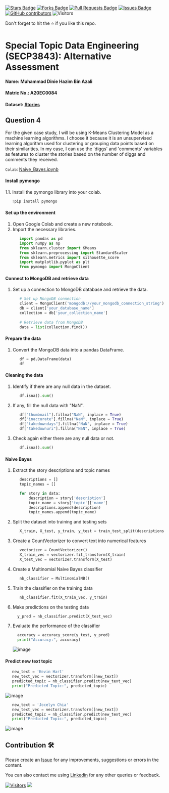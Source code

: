 <a href="https://github.com/drshahizan/SECP3843/stargazers"><img src="https://img.shields.io/github/stars/drshahizan/SECP3843" alt="Stars Badge"/></a>
<a href="https://github.com/drshahizan/SECP3843/network/members"><img src="https://img.shields.io/github/forks/drshahizan/SECP3843" alt="Forks Badge"/></a>
<a href="https://github.com/drshahizan/SECP3843/pulls"><img src="https://img.shields.io/github/issues-pr/drshahizan/SECP3843" alt="Pull Requests Badge"/></a>
<a href="https://github.com/drshahizan/SECP3843/issues"><img src="https://img.shields.io/github/issues/drshahizan/SECP3843" alt="Issues Badge"/></a>
<a href="https://github.com/drshahizan/SECP3843/graphs/contributors"><img alt="GitHub contributors" src="https://img.shields.io/github/contributors/drshahizan/SECP3843?color=2b9348"></a>
![Visitors](https://api.visitorbadge.io/api/visitors?path=https%3A%2F%2Fgithub.com%2Fdrshahizan%2FSECP3843&labelColor=%23d9e3f0&countColor=%23697689&style=flat)

Don't forget to hit the :star: if you like this repo.

# Special Topic Data Engineering (SECP3843): Alternative Assessment

#### Name: Muhammad Dinie Hazim Bin Azali
#### Matric No.: A20EC0084
#### Dataset: [Stories](https://github.com/drshahizan/dataset/tree/main/mongodb/07-stories)

## Question 4
For the given case study, I will be using K-Means Clustering Model as a machine learning algorithms. I choose it because it is an unsupervised learning algorithm used for clustering or grouping data points based on their similarities. In my case, I can use the 'diggs' and 'comments' variables as features to cluster the stories based on the number of diggs and comments they received.

`Colab`: [Naive_Bayes.ipynb](https://github.com/drshahizan/SECP3843/blob/4f20339748c541b7e93a10a8e2b5514f511dc2b6/submission/DinieHazim/question%204/files/code/Naive_Bayes.ipynb)

#### Install pymongo

1.1. Install the pymongo library into your colab.
   ```python
      !pip install pymongo
   ```

#### Set up the environment

1. Open Google Colab and create a new notebook.
2. Import the necessary libraries.
   ```python
      import pandas as pd
      import numpy as np
      from sklearn.cluster import KMeans
      from sklearn.preprocessing import StandardScaler
      from sklearn.metrics import silhouette_score
      import matplotlib.pyplot as plt
      from pymongo import MongoClient
   ```

#### Connect to MongoDB and retrieve data

1. Set up a connection to MongoDB database and retrieve the data.
   ```python
      # Set up MongoDB connection
      client = MongoClient('mongodb://your_mongodb_connection_string')
      db = client['your_database_name']
      collection = db['your_collection_name']
      
      # Retrieve data from MongoDB
      data = list(collection.find())
   ```

#### Prepare the data

1. Convert the MongoDB data into a pandas DataFrame.
   ```python
      df = pd.DataFrame(data)
      df
   ```

#### Cleaning the data

1. Identify if there are any null data in the dataset.
   ```python
      df.isna().sum()
   ```

2. If any, fill the null data with "NaN".
   ```python
      df["thumbnail"].fillna("NaN", inplace = True)
      df["inaccurate"].fillna("NaN", inplace = True)
      df["takedowndays"].fillna("NaN", inplace = True)
      df["takedownuri"].fillna("NaN", inplace = True)
   ```

3. Check again either there are any null data or not.
   ```python
      df.isna().sum()
   ```

#### Naive Bayes

1. Extract the story descriptions and topic names
   ```python
      descriptions = []
      topic_names = []

      for story in data:
          description = story['description']
          topic_name = story['topic']['name']
          descriptions.append(description)
          topic_names.append(topic_name)
   ```

2. Split the dataset into training and testing sets
   ```python
      X_train, X_test, y_train, y_test = train_test_split(descriptions, topic_names, test_size=0.2, random_state=42)
   ```

3. Create a CountVectorizer to convert text into numerical features
   ```python
      vectorizer = CountVectorizer()
      X_train_vec = vectorizer.fit_transform(X_train)
      X_test_vec = vectorizer.transform(X_test)
   ```

5. Create a Multinomial Naive Bayes classifier
   ```python
      nb_classifier = MultinomialNB()
   ```

7. Train the classifier on the training data
   ```python
      nb_classifier.fit(X_train_vec, y_train)
   ```

9. Make predictions on the testing data
    ```python
      y_pred = nb_classifier.predict(X_test_vec)
    ```

11. Evaluate the performance of the classifier
    ```python
      accuracy = accuracy_score(y_test, y_pred)
      print("Accuracy:", accuracy)
    ```

    ![image](https://github.com/drshahizan/SECP3843/assets/120595244/938f3963-5c99-4f85-b1aa-bbcd97086374)


#### Predict new text topic

   ```python
      new_text = 'Kevin Hart'
      new_text_vec = vectorizer.transform([new_text])
      predicted_topic = nb_classifier.predict(new_text_vec)
      print("Predicted Topic:", predicted_topic)
   ```

![image](https://github.com/drshahizan/SECP3843/assets/120595244/b38953ad-1e3d-42f5-ac43-29cab9d401e0)


   ```python
      new_text = 'Jocelyn Chia'
      new_text_vec = vectorizer.transform([new_text])
      predicted_topic = nb_classifier.predict(new_text_vec)
      print("Predicted Topic:", predicted_topic)
   ```

![image](https://github.com/drshahizan/SECP3843/assets/120595244/8f247033-9044-405a-ad09-6cb8a4716335)


## Contribution 🛠️
Please create an [Issue](https://github.com/drshahizan/special-topic-data-engineering/issues) for any improvements, suggestions or errors in the content.

You can also contact me using [Linkedin](https://www.linkedin.com/in/mikhel-adam/) for any other queries or feedback.

[![Visitors](https://api.visitorbadge.io/api/visitors?path=https%3A%2F%2Fgithub.com%2Fdrshahizan&labelColor=%23697689&countColor=%23555555&style=plastic)](https://visitorbadge.io/status?path=https%3A%2F%2Fgithub.com%2Fdrshahizan)
![](https://hit.yhype.me/github/profile?user_id=81284918)

